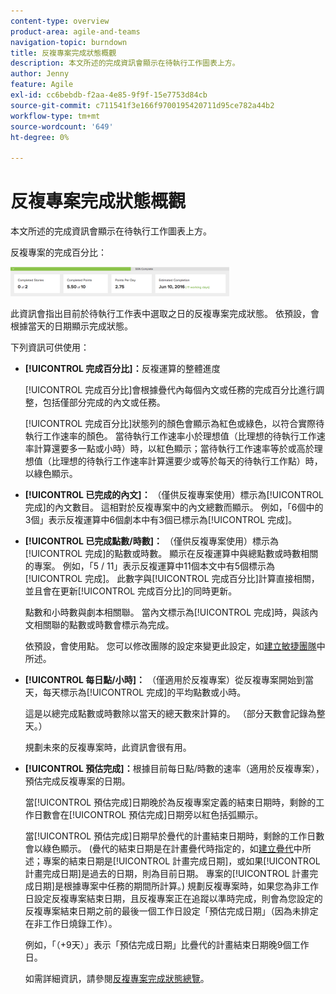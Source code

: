```yaml
---
content-type: overview
product-area: agile-and-teams
navigation-topic: burndown
title: 反複專案完成狀態概觀
description: 本文所述的完成資訊會顯示在待執行工作圖表上方。
author: Jenny
feature: Agile
exl-id: cc6bebdb-f2aa-4e85-9f9f-15e7753d84cb
source-git-commit: c711541f3e166f9700195420711d95ce782a44b2
workflow-type: tm+mt
source-wordcount: '649'
ht-degree: 0%

---
```


# 反複專案完成狀態概觀

本文所述的完成資訊會顯示在待執行工作圖表上方。

反複專案的完成百分比：

![反複專案詳細資料面板](assets/burndown-percentcomplete-350x47.png)

此資訊會指出目前於待執行工作表中選取之日的反複專案完成狀態。 依預設，會根據當天的日期顯示完成狀態。

下列資訊可供使用：

* **[!UICONTROL 完成百分比]：**&#x200B;反複運算的整體進度

  [!UICONTROL 完成百分比]會根據疊代內每個內文或任務的完成百分比進行調整，包括僅部分完成的內文或任務。

  [!UICONTROL 完成百分比]狀態列的顏色會顯示為紅色或綠色，以符合實際待執行工作速率的顏色。 當待執行工作速率小於理想值（比理想的待執行工作速率計算還要多一點或小時）時，以紅色顯示；當待執行工作速率等於或高於理想值（比理想的待執行工作速率計算還要少或等於每天的待執行工作點）時，以綠色顯示。

* **[!UICONTROL 已完成的內文]：** （僅供反複專案使用）標示為[!UICONTROL 完成]的內文數目。 這相對於反複專案中的內文總數而顯示。 例如，「6個中的3個」表示反複運算中6個劇本中有3個已標示為[!UICONTROL 完成]。
* **[!UICONTROL 已完成點數/時數]：** （僅供反複專案使用）標示為[!UICONTROL 完成]的點數或時數。 顯示在反複運算中與總點數或時數相關的專案。 例如，「5 / 11」表示反複運算中11個本文中有5個標示為[!UICONTROL 完成]。 此數字與[!UICONTROL 完成百分比]計算直接相關，並且會在更新[!UICONTROL 完成百分比]的同時更新。

  點數和小時數與劇本相關聯。 當內文標示為[!UICONTROL 完成]時，與該內文相關聯的點數或時數會標示為完成。

  依預設，會使用點。 您可以修改團隊的設定來變更此設定，如[建立敏捷團隊](../../../agile/get-started-with-agile-in-workfront/create-an-agile-team.md)中所述。

* **[!UICONTROL 每日點/小時]：** （僅適用於反複專案）從反複專案開始到當天，每天標示為[!UICONTROL 完成]的平均點數或小時。

  這是以總完成點數或時數除以當天的總天數來計算的。 （部分天數會記錄為整天。）

  規劃未來的反複專案時，此資訊會很有用。

* **[!UICONTROL 預估完成]：**&#x200B;根據目前每日點/時數的速率（適用於反複專案），預估完成反複專案的日期。

  當[!UICONTROL 預估完成]日期晚於為反複專案定義的結束日期時，剩餘的工作日數會在[!UICONTROL 預估完成]日期旁以紅色括弧顯示。

  當[!UICONTROL 預估完成]日期早於疊代的計畫結束日期時，剩餘的工作日數會以綠色顯示。 (疊代的結束日期是在計畫疊代時指定的，如[建立疊代](../../../agile/use-scrum-in-an-agile-team/iterations/create-an-iteration.md)中所述；專案的結束日期是[!UICONTROL 計畫完成日期]，或如果[!UICONTROL 計畫完成日期]是過去的日期，則為目前日期。 專案的[!UICONTROL 計畫完成日期]是根據專案中任務的期間所計算。) 規劃反複專案時，如果您為非工作日設定反複專案結束日期，且反複專案正在追蹤以準時完成，則會為您設定的反複專案結束日期之前的最後一個工作日設定「預估完成日期」（因為未排定在非工作日燒錄工作）。

  例如，「（+9天）」表示「預估完成日期」比疊代的計畫結束日期晚9個工作日。

  如需詳細資訊，請參閱[反複專案完成狀態總覽](#Understanding-How-Days-Off-Affect-the-Burndown-Chart)。
